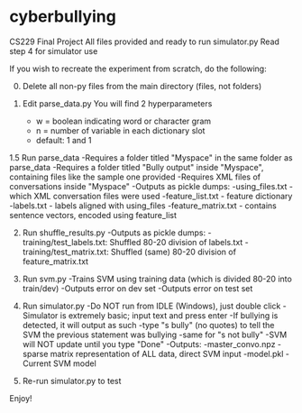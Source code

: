 # cyberbullying
CS229 Final Project
All files provided and ready to run simulator.py
Read step 4 for simulator use

If you wish to recreate the experiment from scratch, do the following:

0. Delete all non-py files from the main directory (files, not folders) 

1. Edit parse_data.py
You will find 2 hyperparameters
	- w = boolean indicating word or character gram
	- n = number of variable in each dictionary slot
	- default: 1 and 1

1.5 Run parse_data
	-Requires a folder titled "Myspace" in the same folder as parse_data
	-Requires a folder titled "Bully output" inside "Myspace", containing files like the sample one provided
	-Requires XML files of conversations inside "Myspace"
	-Outputs as pickle dumps:
		-using_files.txt - which XML conversation files were used
		-feature_list.txt - feature dictionary
		-labels.txt - labels aligned with using_files
		-feature_matrix.txt -  contains sentence vectors, encoded using feature_list

2. Run shuffle_results.py
	-Outputs as pickle dumps:
		-training/test_labels.txt: Shuffled 80-20 division of labels.txt
		-training/test_matrix.txt: Shuffled (same) 80-20 division of feature_matrix.txt

3. Run svm.py
	-Trains SVM using training data (which is divided 80-20 into train/dev)
	-Outputs error on dev set
	-Outputs error on test set

4. Run simulator.py
	-Do NOT run from IDLE (Windows), just double click
	-Simulator is extremely basic; input text and press enter
	-If bullying is detected, it will output as such
	-type "s bully" (no quotes) to tell the SVM the previous statement was bullying
	-same for "s not bully"
	-SVM will NOT update until you type "Done"
	-Outputs:
		-master_convo.npz - sparse matrix representation of ALL data, direct SVM input
		-model.pkl - Current SVM model

5. Re-run simulator.py to test
		

Enjoy!
